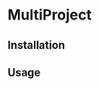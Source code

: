 # MultiProject

<include repo_url="https://github.com/foliant-docs/foliantcontrib.multiproject.git" path="README.md" nohead="true" from_heading="Config Extension to Resolve the !from Tag" to_heading="Usage of the Config Extension"></include>

## Installation

<include repo_url="https://github.com/foliant-docs/foliantcontrib.multiproject.git" path="README.md" nohead="true" from_heading="Installation" to_heading="Config Extension to Resolve the !from Tag"></include>

## Usage

<include repo_url="https://github.com/foliant-docs/foliantcontrib.multiproject.git" path="README.md" nohead="true" from_heading="Usage of the Config Extension" to_heading="CLI Extension for the src Command"></include>
